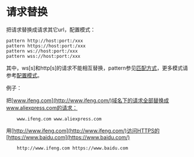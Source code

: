 # 请求替换

把请求替换成请求其它url，配置模式：

	pattern http://host:port:/xxx
	pattern https://host:port:/xxx
	pattern ws://host:port:/xxx
	pattern wss://host:port:/xxx
	
其中，ws[s]和http[s]的请求不能相互替换，pattern参见[匹配方式](../pattern.html)，更多模式请参考[配置模式](../mode.html)。

例子：

把[www.ifeng.com](http://www.ifeng.com/)域名下的请求全部替换成www.aliexpress.com的请求：

		www.ifeng.com www.aliexpress.com
		
用[http://www.ifeng.com](http://www.ifeng.com/)访问HTTPS的[https://www.baidu.com](https://www.baidu.com/)

		http://www.ifeng.com https://www.baidu.com